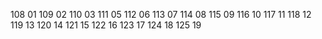 108 01
109 02
110 03
111 05
112 06
113 07
114 08
115 09
116 10
117 11
118 12
119 13
120 14
121 15
122 16
123 17
124 18
125 19
